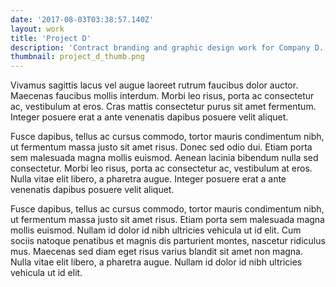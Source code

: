 ```yaml
---
date: '2017-08-03T03:38:57.140Z'
layout: work
title: 'Project D'
description: 'Contract branding and graphic design work for Company D. This should be a short, catchy description of the project.'
thumbnail: project_d_thumb.png
---
```

Vivamus sagittis lacus vel augue laoreet rutrum faucibus dolor auctor. Maecenas faucibus mollis interdum. Morbi leo risus, porta ac consectetur ac, vestibulum at eros. Cras mattis consectetur purus sit amet fermentum. Integer posuere erat a ante venenatis dapibus posuere velit aliquet.

Fusce dapibus, tellus ac cursus commodo, tortor mauris condimentum nibh, ut fermentum massa justo sit amet risus. Donec sed odio dui. Etiam porta sem malesuada magna mollis euismod. Aenean lacinia bibendum nulla sed consectetur. Morbi leo risus, porta ac consectetur ac, vestibulum at eros. Nulla vitae elit libero, a pharetra augue. Integer posuere erat a ante venenatis dapibus posuere velit aliquet.

Fusce dapibus, tellus ac cursus commodo, tortor mauris condimentum nibh, ut fermentum massa justo sit amet risus. Etiam porta sem malesuada magna mollis euismod. Nullam id dolor id nibh ultricies vehicula ut id elit. Cum sociis natoque penatibus et magnis dis parturient montes, nascetur ridiculus mus. Maecenas sed diam eget risus varius blandit sit amet non magna. Nulla vitae elit libero, a pharetra augue. Nullam id dolor id nibh ultricies vehicula ut id elit.